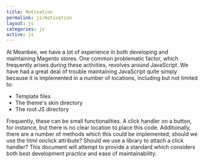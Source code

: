 ```yaml
---
title: Motivation
permalink: js/motivation
layout: js
categories: js
active: js
---
```


At Meanbee, we have a lot of experience in both developing and maintaining Magento stores. One common problematic factor, which frequently arises during these activities, revolves around JavaScript. We have had a great deal of trouble maintaining JavaScript quite simply because it is implemented in a number of locations, including but not limited to:

- Template files
- The theme's skin directory
- The root JS directory

Frequently, these can be small functionalities. A click handler on a button, for instance, but there is no clear location to place this code. Additionally, there are a number of methods which this could be implemented; should we use the html onclick attribute? Should we use a library to attach a click handler? This document will attempt to provide a standard which considers both best development practice and ease of maintainability. 